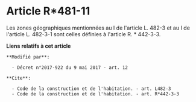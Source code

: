 # Article R*481-11

Les zones géographiques mentionnées au I de l'article    L. 482-3 et au I de l'article L. 482-3-1 sont celles définies à
l'article R. * 442-3-3.

**Liens relatifs à cet article**

	**Modifié par**:

	  - Décret n°2017-922 du 9 mai 2017 - art. 12

	**Cite**:

	  - Code de la construction et de l'habitation. - art. L482-3
	  - Code de la construction et de l'habitation. - art. R*442-3-3
